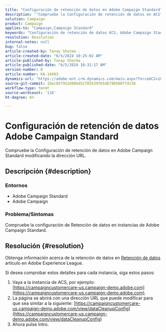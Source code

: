 ```yaml
---
title: "Configuración de retención de datos en Adobe Campaign Standard"
description: '"Compruebe la Configuración de retención de datos en ACS".'
solution: Campaign
product: Campaign
applies-to: "Campaign,Campaign Standard"
keywords: "Configuración de retención de datos KCS, Adobe Campaign Standard, URL"
resolution: Resolution
internal-notes: null
bug: false
article-created-by: Tanay Sharma .
article-created-date: "6/5/2024 10:25:02 AM"
article-published-by: Tanay Sharma .
article-published-date: "6/5/2024 10:31:17 AM"
version-number: 8
article-number: KA-14483
dynamics-url: "https://adobe-ent.crm.dynamics.com/main.aspx?forceUCI=1&pagetype=entityrecord&etn=knowledgearticle&id=ae87fbdb-2523-ef11-840b-6045bd0065b6"
source-git-commit: 1bec85f952d804d52783539fb5db798500f7d138
workflow-type: tm+mt
source-wordcount: '116'
ht-degree: 6%

---
```


# Configuración de retención de datos Adobe Campaign Standard


Compruebe la Configuración de retención de datos en Adobe Campaign Standard modificando la dirección URL.

## Descripción {#description}


### Entornos

- Adobe Campaign Standard
- Adobe Campaign


### Problema/Síntomas

Compruebe la configuración de Retención de datos en instancias de Adobe Campaign Standard.


## Resolución {#resolution}


Obtenga información acerca de la retención de datos en [Retención de datos](https://experienceleague.adobe.com/docs/campaign-standard/using/administrating/application-settings/data-retention.html) artículo en Adobe Experience League.

Si desea comprobar estos detalles para cada instancia, siga estos pasos:

1. Vaya a la instancia de ACS, por ejemplo: [https://campaigncustomercare-us.campaign-demo.adobe.com](https://campaigncustomercare-us.campaign-demo.adobe.com).
2. La página se abrirá con una dirección URL que puede modificar para que sea similar a la siguiente: [https://campaigncustomercare-us.campaign-demo.adobe.com/view/dataCleanupConfig](https://campaigncustomercare-us.campaign-demo.adobe.com/view/dataCleanupConfig)
3. Ahora pulse Intro.

